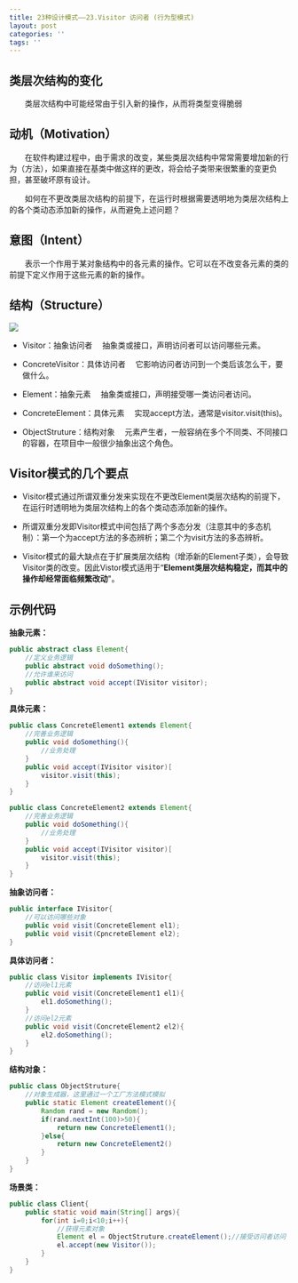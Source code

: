 ```yaml
---
title: 23种设计模式——23.Visitor 访问者 (行为型模式)
layout: post
categories: ''
tags: ''
---
```

## 类层次结构的变化
&emsp;&emsp;类层次结构中可能经常由于引入新的操作，从而将类型变得脆弱

## 动机（Motivation）

&emsp;&emsp;在软件构建过程中，由于需求的改变，某些类层次结构中常常需要增加新的行为（方法），如果直接在基类中做这样的更改，将会给子类带来很繁重的变更负担，甚至破坏原有设计。

&emsp;&emsp;如何在不更改类层次结构的前提下，在运行时根据需要透明地为类层次结构上的各个类动态添加新的操作，从而避免上述问题？

## 意图（Intent）

&emsp;&emsp;表示一个作用于某对象结构中的各元素的操作。它可以在不改变各元素的类的前提下定义作用于这些元素的新的操作。

## 结构（Structure）
![](https://i.imgur.com/HNj8WwJ.jpg)
- Visitor：抽象访问者
&emsp;抽象类或接口，声明访问者可以访问哪些元素。

- ConcreteVisitor：具体访问者
&emsp;它影响访问者访问到一个类后该怎么干，要做什么。

- Element：抽象元素
&emsp;抽象类或接口，声明接受哪一类访问者访问。

- ConcreteElement：具体元素
&emsp;实现accept方法，通常是visitor.visit(this)。

- ObjectStruture：结构对象
&emsp;元素产生者，一般容纳在多个不同类、不同接口的容器，在项目中一般很少抽象出这个角色。
## Visitor模式的几个要点

- Visitor模式通过所谓双重分发来实现在不更改Element类层次结构的前提下，在运行时透明地为类层次结构上的各个类动态添加新的操作。

- 所谓双重分发即Visitor模式中间包括了两个多态分发（注意其中的多态机制）：第一个为accept方法的多态辨析；第二个为visit方法的多态辨析。

- Visitor模式的最大缺点在于扩展类层次结构（增添新的Element子类），会导致Visitor类的改变。因此Vistor模式适用于“**Element类层次结构稳定，而其中的操作却经常面临频繁改动**"。

## 示例代码

**抽象元素：**
```java
public abstract class Element{
	//定义业务逻辑
	public abstract void doSomething();
	//允许谁来访问
	public abstract void accept(IVisitor visitor);
}
```
**具体元素：**
```java
public class ConcreteElement1 extends Element{
	//完善业务逻辑
	public void doSomething(){
		//业务处理
	}
	public void accept(IVisitor visitor)[
		visitor.visit(this);
	}
}

public class ConcreteElement2 extends Element{
	//完善业务逻辑
	public void doSomething(){
		//业务处理
	}
	public void accept(IVisitor visitor)[
		visitor.visit(this);
	}
}
```
**抽象访问者：**
```java
public interface IVisitor{
	//可以访问哪些对象
	public void visit(ConcreteElement el1);
	public void visit(CpncreteElement el2);
}
```
**具体访问者：**
```java
public class Visitor implements IVisitor{
	//访问el1元素
	public void visit(ConcreteElement1 el1){
		el1.doSomething();
	}
	//访问el2元素
	public void visit(ConcreteElement2 el2){
		el2.doSomething();
	}
}	
```
**结构对象：**
```java
public class ObjectStruture{
	//对象生成器，这里通过一个工厂方法模式模拟
	public static Element createElement(){
		Random rand = new Random();
		if(rand.nextInt(100)>50){
			return new ConcreteElement1();
		}else{
			return new ConcreteElement2()
		}
	}
}
```
**场景类：**
```java
public class Client{
	public static void main(String[] args){
		for(int i=0;i<10;i++){
			//获得元素对象
			Element el = ObjectStruture.createElement();//接受访问者访问
			el.accept(new Visitor());		
		}
	}
}
```